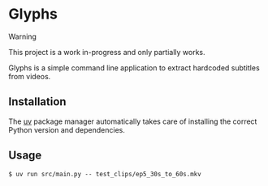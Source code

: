 # Glyphs

> [!WARNING]  
> This project is a work in-progress and only partially works.

Glyphs is a simple command line application to extract hardcoded subtitles from videos.

## Installation

The [uv](https://github.com/astral-sh/uv) package manager automatically takes care of installing the correct Python version and dependencies.

## Usage

```
$ uv run src/main.py -- test_clips/ep5_30s_to_60s.mkv 
```
